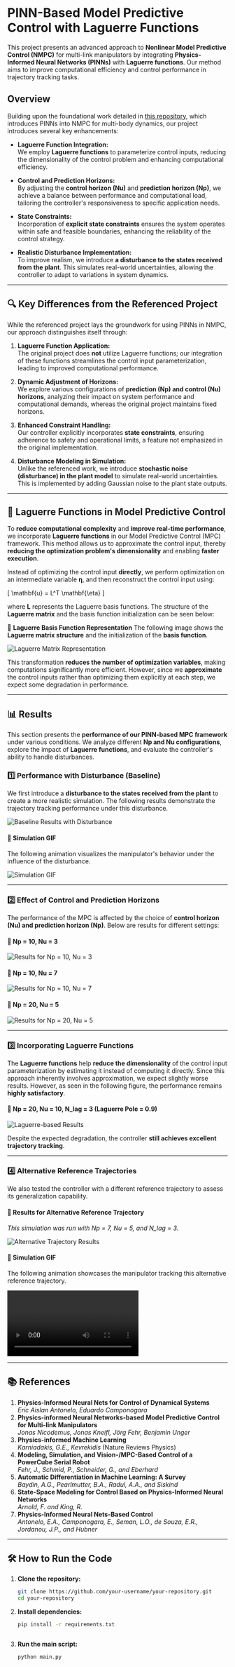 # PINN-Based Model Predictive Control with Laguerre Functions

This project presents an advanced approach to **Nonlinear Model Predictive Control (NMPC)** for multi-link manipulators by integrating **Physics-Informed Neural Networks (PINNs)** with **Laguerre functions**. Our method aims to improve computational efficiency and control performance in trajectory tracking tasks.

## Overview

Building upon the foundational work detailed in [this repository](https://github.com/Jonas-Nicodemus/PINNs-based-MPC), which introduces PINNs into NMPC for multi-body dynamics, our project introduces several key enhancements:

- **Laguerre Function Integration:**  
  We employ **Laguerre functions** to parameterize control inputs, reducing the dimensionality of the control problem and enhancing computational efficiency.

- **Control and Prediction Horizons:**  
  By adjusting the **control horizon (Nu)** and **prediction horizon (Np)**, we achieve a balance between performance and computational load, tailoring the controller's responsiveness to specific application needs.

- **State Constraints:**  
  Incorporation of **explicit state constraints** ensures the system operates within safe and feasible boundaries, enhancing the reliability of the control strategy.

- **Realistic Disturbance Implementation:**  
  To improve realism, we introduce **a disturbance to the states received from the plant**. This simulates real-world uncertainties, allowing the controller to adapt to variations in system dynamics.

---

## 🔍 Key Differences from the Referenced Project

While the referenced project lays the groundwork for using PINNs in NMPC, our approach distinguishes itself through:

1. **Laguerre Function Application:**  
   The original project does **not** utilize Laguerre functions; our integration of these functions streamlines the control input parameterization, leading to improved computational performance.

2. **Dynamic Adjustment of Horizons:**  
   We explore various configurations of **prediction (Np) and control (Nu) horizons**, analyzing their impact on system performance and computational demands, whereas the original project maintains fixed horizons.

3. **Enhanced Constraint Handling:**  
   Our controller explicitly incorporates **state constraints**, ensuring adherence to safety and operational limits, a feature not emphasized in the original implementation.

4. **Disturbance Modeling in Simulation:**  
   Unlike the referenced work, we introduce **stochastic noise (disturbance) in the plant model** to simulate real-world uncertainties. This is implemented by adding Gaussian noise to the plant state outputs.

---


## 📖 Laguerre Functions in Model Predictive Control

To **reduce computational complexity** and **improve real-time performance**, we incorporate **Laguerre functions** in our Model Predictive Control (MPC) framework. This method allows us to approximate the control input, thereby **reducing the optimization problem's dimensionality** and enabling **faster execution**.

Instead of optimizing the control input **directly**, we perform optimization on an intermediate variable **η**, and then reconstruct the control input using:

\[
\mathbf{u} = L^T \mathbf{\eta}
\]

where **L** represents the Laguerre basis functions. The structure of the **Laguerre matrix** and the basis function initialization can be seen below:

🔹 **Laguerre Basis Function Representation**
The following image shows the **Laguerre matrix structure** and the initialization of the **basis function**.

![Laguerre Matrix Representation](images/laguerre_matrix.png)

This transformation **reduces the number of optimization variables**, making computations significantly more efficient. However, since we **approximate** the control inputs rather than optimizing them explicitly at each step, we expect some degradation in performance.

---



## 📊 Results

This section presents the **performance of our PINN-based MPC framework** under various conditions. We analyze different **Np and Nu configurations**, explore the impact of **Laguerre functions**, and evaluate the controller's ability to handle disturbances.

### 1️⃣ Performance with Disturbance (Baseline)
We first introduce a **disturbance to the states received from the plant** to create a more realistic simulation. The following results demonstrate the trajectory tracking performance under this disturbance.

![Baseline Results with Disturbance](images/baseline_disturbance.png)

#### 🔹 **Simulation GIF**
The following animation visualizes the manipulator's behavior under the influence of the disturbance.

![Simulation GIF](images/simulation.gif)

---

### 2️⃣ Effect of Control and Prediction Horizons
The performance of the MPC is affected by the choice of **control horizon (Nu) and prediction horizon (Np)**. Below are results for different settings:

#### 🔹 **Np = 10, Nu = 3**
![Results for Np = 10, Nu = 3](images/Np10_Nu3.png)

#### 🔹 **Np = 10, Nu = 7**
![Results for Np = 10, Nu = 7](images/Np10_Nu7.png)

#### 🔹 **Np = 20, Nu = 5**
![Results for Np = 20, Nu = 5](images/Np20_Nu5.png)

---

### 3️⃣ Incorporating Laguerre Functions
The **Laguerre functions** help **reduce the dimensionality** of the control input parameterization by estimating it instead of computing it directly. Since this approach inherently involves approximation, we expect slightly worse results. However, as seen in the following figure, the performance remains **highly satisfactory**.

#### 🔹 **Np = 20, Nu = 10, N_lag = 3 (Laguerre Pole = 0.9)**
![Laguerre-based Results](images/Np20_Nu10_Nlag3.png)

Despite the expected degradation, the controller **still achieves excellent trajectory tracking**.

---

### 4️⃣ Alternative Reference Trajectories
We also tested the controller with a different reference trajectory to assess its generalization capability.

#### 🔹 **Results for Alternative Reference Trajectory**
_This simulation was run with Np = 7, Nu = 5, and N_lag = 3._

![Alternative Trajectory Results](images/alternative_trajectory.png)

#### 🔹 **Simulation GIF**
The following animation showcases the manipulator tracking this alternative reference trajectory.

![Alternative Trajectory GIF](images/alternative_trajectory_simulation.mp4)

---

## 📚 References

1. **Physics-Informed Neural Nets for Control of Dynamical Systems**  
   _Eric Aislan Antonelo, Eduardo Camponogara_
2. **Physics-informed Neural Networks-based Model Predictive Control for Multi-link Manipulators**  
   _Jonas Nicodemus, Jonas Kneifl, Jörg Fehr, Benjamin Unger_
3. **Physics-informed Machine Learning**  
   _Karniadakis, G.E., Kevrekidis_ (Nature Reviews Physics)
4. **Modeling, Simulation, and Vision-/MPC-Based Control of a PowerCube Serial Robot**  
   _Fehr, J., Schmid, P., Schneider, G., and Eberhard_
5. **Automatic Differentiation in Machine Learning: A Survey**  
   _Baydin, A.G., Pearlmutter, B.A., Radul, A.A., and Siskind_
6. **State-Space Modeling for Control Based on Physics-Informed Neural Networks**  
   _Arnold, F. and King, R._
7. **Physics-Informed Neural Nets-Based Control**  
   _Antonelo, E.A., Camponogara, E., Seman, L.O., de Souza, E.R., Jordanou, J.P., and Hubner_

---

## 🛠️ How to Run the Code

1. **Clone the repository:**
   ```bash
   git clone https://github.com/your-username/your-repository.git
   cd your-repository


2. **Install dependencies:**
   ```bash
   pip install -r requirements.txt



3. **Run the main script:**
   ```bash
   python main.py
